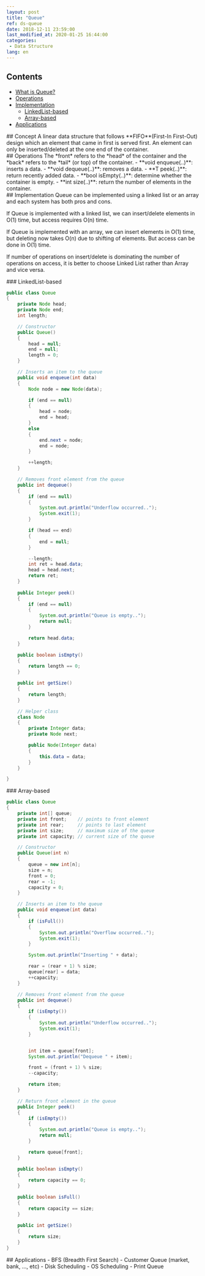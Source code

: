 ```yaml
---
layout: post
title: "Queue"
ref: ds-queue
date: 2018-12-11 23:59:00
last_modified_at: 2020-01-25 16:44:00
categories: 
 - Data Structure
lang: en
---
```


## Contents
- [What is Queue?](#concept)
- [Operations](#op)
- [Implementation](#implement)
  * [LinkedList-based](#linkedlist)
  * [Array-based](#array)
- [Applications](#app)

<div class="divider"></div>
## Concept <a id="concept"></a>
A linear data structure that follows **FIFO**(First-In First-Out) design which an element that
came in first is served first. An element can only be inserted/deleted at the one end of the container.

<div class="divider"></div>
## Operations <a id="op"></a>
The *front* refers to the *head* of the container and the *back* refers to the *tail* (or top) of the container.
 - **void enqueue(..)**: inserts a data.
 - **void dequeue(..)**: removes a data.
 - **T peek(..)**: return recently added data.
 - **bool isEmpty(..)**: determine whether the container is empty.
 - **int size(..)**: return the number of elements in the container.

<div class="divider"></div>
## Implementation <a id="implement"></a>
Queue can be implemented using a linked list or an array and each system has both pros and cons.

If Queue is implemented with a linked list,
we can insert/delete elements in O(1) time, but access requires O(n) time.

If Queue is implemented with an array,
we can insert elements in O(1) time, but
deleting now takes O(n) due to shifting of elements.
But access can be done in O(1) time.

If number of operations on insert/delete is dominating the number of operations on access, it is better to choose Linked List rather than Array and vice versa.
 
<div class="divider"></div>
### LinkedList-based  <a id="linkedlist"></a>

```java
public class Queue
{
    private Node head;
    private Node end;
    int length;

    // Constructor
    public Queue()
    {
        head = null;
        end = null;
        length = 0;
    }

    // Inserts an item to the queue
    public void enqueue(int data)
    {
        Node node = new Node(data);

        if (end == null)
        {
            head = node;
            end = head;
        }
        else
        {
            end.next = node;
            end = node;
        }

        ++length;
    }

    // Removes front element from the queue
    public int dequeue()
    {
        if (end == null)
        {
            System.out.println("Underflow occurred..");
            System.exit(1);
        }

        if (head == end)
        {
            end = null;
        }

        --length;
        int ret = head.data;
        head = head.next;
        return ret;
    }
    
    public Integer peek()
    {
        if (end == null)
        {
            System.out.println("Queue is empty..");
            return null;
        }

        return head.data;
    }

    public boolean isEmpty()
    {
        return length == 0;
    }

    public int getSize()
    {
        return length;
    }

    // Helper class
    class Node
    {
        private Integer data;
        private Node next;

        public Node(Integer data)
        {
            this.data = data;
        }
    }

}
```

<div class="divider"></div>
### Array-based <a id="array"></a>

```java
public class Queue
{
    private int[] queue;
    private int front;    // points to front element
    private int rear;     // points to last element 
    private int size;     // maximum size of the queue
    private int capacity; // current size of the queue

    // Constructor
    public Queue(int n)
    {
        queue = new int[n];
        size = n;
        front = 0;
        rear = -1;
        capacity = 0;
    }

    // Inserts an item to the queue
    public void enqueue(int data)
    {
        if (isFull())
        {
            System.out.println("Overflow occurred..");
            System.exit(1);
        }

        System.out.println("Inserting " + data);

        rear = (rear + 1) % size;
        queue[rear] = data;
        ++capacity;
    }

    // Removes front element from the queue
    public int dequeue()
    {
        if (isEmpty())
        {
            System.out.println("Underflow occurred..");
            System.exit(1);
        }


        int item = queue[front];
        System.out.println("Dequeue " + item);

        front = (front + 1) % size;
        --capacity;

        return item;
    }

    // Return front element in the queue
    public Integer peek()
    {
        if (isEmpty())
        {
            System.out.println("Queue is empty..");
            return null;
        }

        return queue[front];
    }

    public boolean isEmpty()
    {
        return capacity == 0;
    }

    public boolean isFull()
    {
        return capacity == size;
    }

    public int getSize()
    {
        return size;
    }
}
```

<div class="divider"></div>
## Applications <a id="app"></a>
- BFS (Breadth First Search)
- Customer Queue (market, bank, ..., etc)
- Disk Scheduling
- OS Scheduling
- Print Queue
